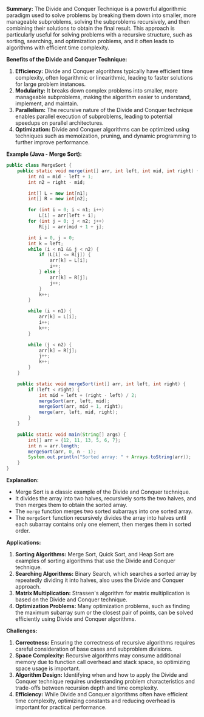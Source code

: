 

**Summary:**
The Divide and Conquer Technique is a powerful algorithmic paradigm used to solve problems by breaking them down into smaller, more manageable subproblems, solving the subproblems recursively, and then combining their solutions to obtain the final result. This approach is particularly useful for solving problems with a recursive structure, such as sorting, searching, and optimization problems, and it often leads to algorithms with efficient time complexity.

**Benefits of the Divide and Conquer Technique:**
1. **Efficiency:** Divide and Conquer algorithms typically have efficient time complexity, often logarithmic or linearithmic, leading to faster solutions for large problem instances.
2. **Modularity:** It breaks down complex problems into smaller, more manageable subproblems, making the algorithm easier to understand, implement, and maintain.
3. **Parallelism:** The recursive nature of the Divide and Conquer technique enables parallel execution of subproblems, leading to potential speedups on parallel architectures.
4. **Optimization:** Divide and Conquer algorithms can be optimized using techniques such as memoization, pruning, and dynamic programming to further improve performance.

**Example (Java - Merge Sort):**

```java
public class MergeSort {
    public static void merge(int[] arr, int left, int mid, int right) {
        int n1 = mid - left + 1;
        int n2 = right - mid;

        int[] L = new int[n1];
        int[] R = new int[n2];

        for (int i = 0; i < n1; i++)
            L[i] = arr[left + i];
        for (int j = 0; j < n2; j++)
            R[j] = arr[mid + 1 + j];

        int i = 0, j = 0;
        int k = left;
        while (i < n1 && j < n2) {
            if (L[i] <= R[j]) {
                arr[k] = L[i];
                i++;
            } else {
                arr[k] = R[j];
                j++;
            }
            k++;
        }

        while (i < n1) {
            arr[k] = L[i];
            i++;
            k++;
        }

        while (j < n2) {
            arr[k] = R[j];
            j++;
            k++;
        }
    }

    public static void mergeSort(int[] arr, int left, int right) {
        if (left < right) {
            int mid = left + (right - left) / 2;
            mergeSort(arr, left, mid);
            mergeSort(arr, mid + 1, right);
            merge(arr, left, mid, right);
        }
    }

    public static void main(String[] args) {
        int[] arr = {12, 11, 13, 5, 6, 7};
        int n = arr.length;
        mergeSort(arr, 0, n - 1);
        System.out.println("Sorted array: " + Arrays.toString(arr));
    }
}
```

**Explanation:**
- Merge Sort is a classic example of the Divide and Conquer technique.
- It divides the array into two halves, recursively sorts the two halves, and then merges them to obtain the sorted array.
- The `merge` function merges two sorted subarrays into one sorted array.
- The `mergeSort` function recursively divides the array into halves until each subarray contains only one element, then merges them in sorted order.

**Applications:**
1. **Sorting Algorithms:** Merge Sort, Quick Sort, and Heap Sort are examples of sorting algorithms that use the Divide and Conquer technique.
2. **Searching Algorithms:** Binary Search, which searches a sorted array by repeatedly dividing it into halves, also uses the Divide and Conquer approach.
3. **Matrix Multiplication:** Strassen's algorithm for matrix multiplication is based on the Divide and Conquer technique.
4. **Optimization Problems:** Many optimization problems, such as finding the maximum subarray sum or the closest pair of points, can be solved efficiently using Divide and Conquer algorithms.

**Challenges:**
1. **Correctness:** Ensuring the correctness of recursive algorithms requires careful consideration of base cases and subproblem divisions.
2. **Space Complexity:** Recursive algorithms may consume additional memory due to function call overhead and stack space, so optimizing space usage is important.
3. **Algorithm Design:** Identifying when and how to apply the Divide and Conquer technique requires understanding problem characteristics and trade-offs between recursion depth and time complexity.
4. **Efficiency:** While Divide and Conquer algorithms often have efficient time complexity, optimizing constants and reducing overhead is important for practical performance.